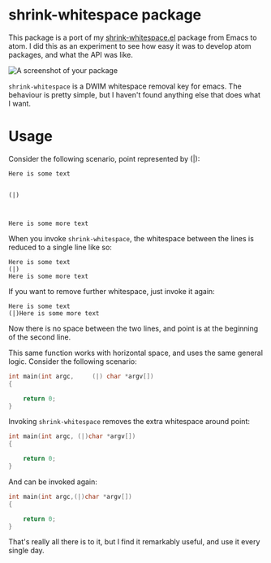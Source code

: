 # shrink-whitespace package

This package is a port of my [shrink-whitespace.el](https://github.com/jcpetkovich/shrink-whitespace.el) package from Emacs to atom. I did this as an experiment to see how easy it was to develop atom packages, and what the API was like.

![A screenshot of your package](https://f.cloud.github.com/assets/69169/2290250/c35d867a-a017-11e3-86be-cd7c5bf3ff9b.gif)

`shrink-whitespace` is a DWIM whitespace removal key for emacs. The behaviour is
pretty simple, but I haven't found anything else that does what I want.

# Usage

Consider the following scenario, point represented by (|):

```
Here is some text


(|)



Here is some more text
```

When you invoke `shrink-whitespace`, the whitespace between the lines is reduced
to a single line like so:

```
Here is some text
(|)
Here is some more text
```

If you want to remove further whitespace, just invoke it again:

```
Here is some text
(|)Here is some more text
```

Now there is no space between the two lines, and point is at the beginning of
the second line.


This same function works with horizontal space, and uses the same general logic.
Consider the following scenario:

```c
int main(int argc,     (|) char *argv[])
{

	return 0;
}
```

Invoking `shrink-whitespace` removes the extra whitespace around point:

```c
int main(int argc, (|)char *argv[])
{

	return 0;
}
```

And can be invoked again:

```c
int main(int argc,(|)char *argv[])
{

	return 0;
}
```

That's really all there is to it, but I find it remarkably useful, and use it
every single day.
